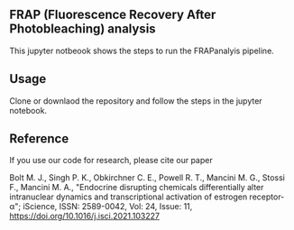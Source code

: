 ## FRAP (Fluorescence Recovery After Photobleaching) analysis
This jupyter notbeook shows the steps to run the FRAPanalyis pipeline.


## Usage
Clone or downlaod the repository and follow the steps in the jupyter notebook.
 
 ## Reference
 If you use our code for research, please cite our paper
 
 Bolt M. J., Singh P. K., Obkirchner C. E., Powell R. T., Mancini M. G., 
Stossi F., Mancini M. A., "Endocrine disrupting chemicals differentially alter intranuclear dynamics 
and transcriptional activation of estrogen receptor-α"; iScience, ISSN: 2589-0042, Vol: 24, Issue: 11, https://doi.org/10.1016/j.isci.2021.103227
 

